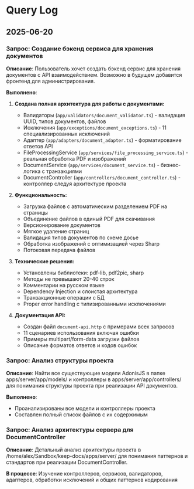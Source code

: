 # Query Log

## 2025-06-20

### Запрос: Создание бэкенд сервиса для хранения документов  
**Описание**: Пользователь хочет создать бэкенд сервис для хранения документов с API взаимодействием. Возможно в будущем добавится фронтенд для администрирования.

**Выполнено**:
1. **Создана полная архитектура для работы с документами:**
   - Валидаторы (`app/validators/document_validator.ts`) - валидация UUID, типов документов, файлов
   - Исключения (`app/exceptions/document_exceptions.ts`) - 11 специализированных исключений
   - Адаптер (`app/adapters/document_adapter.ts`) - форматирование ответов API
   - FileProcessingService (`app/services/file_processing_service.ts`) - реальная обработка PDF и изображений
   - DocumentService (`app/services/document_service.ts`) - бизнес-логика с транзакциями
   - DocumentController (`app/controllers/document_controller.ts`) - контроллер следуя архитектуре проекта

2. **Функциональность:**
   - Загрузка файлов с автоматическим разделением PDF на страницы
   - Объединение файлов в единый PDF для скачивания  
   - Версионирование документов
   - Мягкое удаление страниц
   - Валидация типов документов по схеме досье
   - Обработка изображений с оптимизацией через Sharp
   - Потоковая передача файлов

3. **Технические решения:**
   - Установлены библиотеки: pdf-lib, pdf2pic, sharp
   - Методы не превышают 20-40 строк
   - Комментарии на русском языке
   - Dependency Injection и слоистая архитектура
   - Транзакционные операции с БД
   - Proper error handling с типизированными исключениями

4. **Документация API:**
   - Создан файл `document-api.http` с примерами всех запросов
   - 11 сценариев использования включая ошибки
   - Примеры multipart/form-data загрузки файлов
   - Описание форматов ответов и кодов ошибок

### Запрос: Анализ структуры проекта
**Описание**: Найти все существующие модели AdonisJS в папке apps/server/app/models/ и контроллеры в apps/server/app/controllers/ для понимания структуры проекта при реализации API документов.

**Выполнено**: 
- Проанализированы все модели и контроллеры проекта
- Составлен полный список файлов с их содержимым

### Запрос: Анализ архитектуры сервера для DocumentController
**Описание**: Детальный анализ архитектуры проекта в /home/alex/Sandbox/keep-docs/apps/server/ для понимания паттернов и стандартов при реализации DocumentController.

**В процессе**: Изучение контроллеров, сервисов, валидаторов, адаптеров, обработки исключений и общих паттернов кодирования